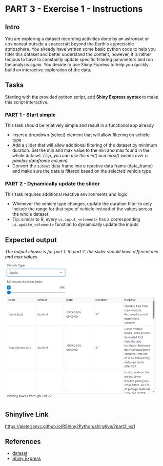 # PART 3 - Exercise 1 - Instructions

## Intro

You are exploring a dataset recording activities done by an astronaut or
cosmonaut outside a spacecraft beyond the Earth's appreciable atmosphere. You
already have written some basic python code to help you filter this dataset and
better understand the content, however, it is rather tedious to have to
constantly update specific filtering parameters and run the analysis again. You
decide to use Shiny Express to help you quickly build an interactive exploration
of the data.

## Tasks

Starting with the provided python script, add **Shiny Express syntax** to make
this script interactive.

### PART 1 - Start simple

This task should be relatively simple and result in a functional app already

- Insert a dropdown (select) element that will allow filtering on vehicle type
- Add a slider that will allow additional filtering of the dataset by minimum
  duration. Set the min and max value to the min and max found in the whole
  dataset. _(Tip, you can use the min() and max() values over a pandas dataframe
  column)_
- Convert the `subset` data frame into a reactive data frame (data_frame) and
  make sure the data is filtered based on the selected vehicle type

### PART 2 - Dynamically update the slider

This task requires additional reactive environments and logic

- Whenever the vehicle type changes, update the duration filter to only include
  the range for that type of vehicle instead of the values across the whole
  dataset
- Tip: similar to R, every `ui.input_<element>` has a corresponding
  `ui.update_<element>` function to dynamically update the inputs

## Expected output

_The output shown is for part 1. In part 2, the slider should have different min
and max values_

![screenshot](exercise1_screenshot.png)

## Shinylive Link
https://pieterjanvc.github.io/RShiny2Python/shinylive/?part3_ex1

## References

- [dataset](https://catalog.data.gov/dataset/extra-vehicular-activity-eva-us-and-russia)
- [Shiny Express](https://shiny.posit.co/py/api/express/)
